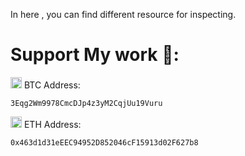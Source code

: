 In here , you can find different resource for inspecting.
   
    
    


# Support My work 🦄:

 <img src= "https://github.com/kelvin147789/Flutter_UI_Reality/blob/master/images/bitcoin.png" width="18"> BTC Address:
 
    3Eqg2Wm9978CmcDJp4z3yM2CqjUu19Vuru
    
 <img src= "https://github.com/kelvin147789/Flutter_UI_Reality/blob/master/images/ethereum.png" width="18"> ETH Address:
 
    0x463d1d31eEEC94952D852046cF15913d02F627b8

    












